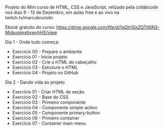 Projeto do Mini curso de HTML, CSS e JavaScript, relizado pela collabcode nos dias 9 - 13 de Dezembro, em aulas free e ao vivo na twitch.tv/marcobrunobr.

Ebook gratuito do curso: https://drive.google.com/file/d/1gQtriSisZQTlt6N3-MobusqnxbywyhHS/view

Dia 1 - Onde tudo começa: 
- Exercício 00 - Prepare o ambiente
- Exercício 01 - Inicie projeto
- Exercício 02 - Crie o HTML do cabeçalho
- Exercício 03 - Estruture o HTML
- Exercício 04 - Projeto no GitHub

Dia 2 - Dando vida ao projeto
- Exercício 01 - Criar HTML da seção
- Exercício 02 - Base do CSS
- Exercício 03 - Primeiro componente
- Exercício 04 - Componente simple-action
- Exercício 05 - Componente primary-button
- Exercício 06 - Primeiro container
- Exercício 07 - Container main-menu
